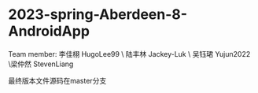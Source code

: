 # 2023-spring-Aberdeen-8-AndroidApp
Team member: 李佳栩 HugoLee99 \ 陆丰林 Jackey-Luk \ 吴钰珺 Yujun2022 \梁仲然 StevenLiang

最终版本文件源码在master分支
